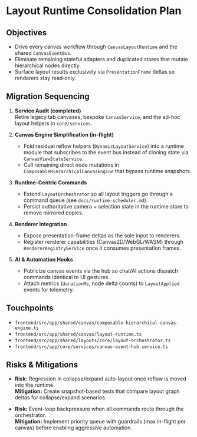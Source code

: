 # Layout Runtime Consolidation Plan

## Objectives
- Drive every canvas workflow through `CanvasLayoutRuntime` and the shared `CanvasEventBus`.
- Eliminate remaining stateful adapters and duplicated stores that mutate hierarchical nodes directly.
- Surface layout results exclusively via `PresentationFrame` deltas so renderers stay read‑only.

## Migration Sequencing
1. **Service Audit (completed)**  
   Retire legacy tab canvases, bespoke `CanvasService`, and the ad-hoc layout helpers in `core/services`.

2. **Canvas Engine Simplification (in-flight)**  
   - Fold residual reflow helpers (`DynamicLayoutService`) into a runtime module that subscribes to the event bus instead of cloning state via `CanvasViewStateService`.  
   - Cull remaining direct node mutations in `ComposableHierarchicalCanvasEngine` that bypass runtime snapshots.

3. **Runtime-Centric Commands**  
   - Extend `LayoutOrchestrator` so all layout triggers go through a command queue (see `docs/runtime-scheduler.md`).  
   - Persist authoritative camera + selection state in the runtime store to remove mirrored copies.

4. **Renderer Integration**  
   - Expose presentation-frame deltas as the sole input to renderers.  
   - Register renderer capabilities (Canvas2D/WebGL/WASM) through `RendererRegistryService` once it consumes presentation frames.

5. **AI & Automation Hooks**  
   - Publicize canvas events via the hub so chat/AI actions dispatch commands identical to UI gestures.  
   - Attach metrics (`durationMs`, node delta counts) to `LayoutApplied` events for telemetry.

## Touchpoints
- `frontend/src/app/shared/canvas/composable-hierarchical-canvas-engine.ts`
- `frontend/src/app/shared/canvas/layout-runtime.ts`
- `frontend/src/app/shared/layouts/core/layout-orchestrator.ts`
- `frontend/src/app/core/services/canvas-event-hub.service.ts`

## Risks & Mitigations
- **Risk:** Regression in collapse/expand auto-layout once reflow is moved into the runtime.  
  **Mitigation:** Create snapshot-based tests that compare layout graph deltas for collapse/expand scenarios.

- **Risk:** Event-loop backpressure when all commands route through the orchestrator.  
  **Mitigation:** Implement priority queue with guardrails (max in-flight per canvas) before enabling aggressive automation.

